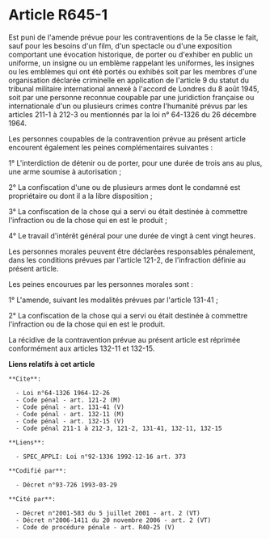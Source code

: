 # Article R645-1

Est puni de l'amende prévue pour les contraventions de la 5e classe le fait, sauf pour les besoins d'un film, d'un spectacle
ou d'une exposition comportant une évocation historique, de porter ou d'exhiber en public un uniforme, un insigne ou un
emblème rappelant les uniformes, les insignes ou les emblèmes qui ont été portés ou exhibés soit par les membres d'une
organisation déclarée criminelle en application de l'article 9 du statut du tribunal militaire international annexé à
l'accord de Londres du 8 août 1945, soit par une personne reconnue coupable par une juridiction française ou internationale
d'un ou plusieurs crimes contre l'humanité prévus par les articles 211-1 à 212-3 ou mentionnés par la loi n° 64-1326 du 26
décembre 1964.

Les personnes coupables de la contravention prévue au présent article encourent également les peines complémentaires
suivantes :

1° L'interdiction de détenir ou de porter, pour une durée de trois ans au plus, une arme soumise à autorisation ;

2° La confiscation d'une ou de plusieurs armes dont le condamné est propriétaire ou dont il a la libre disposition ;

3° La confiscation de la chose qui a servi ou était destinée à commettre l'infraction ou de la chose qui en est le produit ;

4° Le travail d'intérêt général pour une durée de vingt à cent vingt heures.

Les personnes morales peuvent être déclarées responsables pénalement, dans les conditions prévues par l'article 121-2, de
l'infraction définie au présent article.

Les peines encourues par les personnes morales sont :

1° L'amende, suivant les modalités prévues par l'article 131-41 ;

2° La confiscation de la chose qui a servi ou était destinée à commettre l'infraction ou de la chose qui en est le produit.

La récidive de la contravention prévue au présent article est réprimée conformément aux articles 132-11 et 132-15.

**Liens relatifs à cet article**

	**Cite**:

	  - Loi n°64-1326 1964-12-26
	  - Code pénal - art. 121-2 (M)
	  - Code pénal - art. 131-41 (V)
	  - Code pénal - art. 132-11 (M)
	  - Code pénal - art. 132-15 (V)
	  - Code pénal 211-1 à 212-3, 121-2, 131-41, 132-11, 132-15

	**Liens**:

	  - SPEC_APPLI: Loi n°92-1336 1992-12-16 art. 373

	**Codifié par**:

	  - Décret n°93-726 1993-03-29

	**Cité par**:

	  - Décret n°2001-583 du 5 juillet 2001 - art. 2 (VT)
	  - Décret n°2006-1411 du 20 novembre 2006 - art. 2 (VT)
	  - Code de procédure pénale - art. R40-25 (V)
